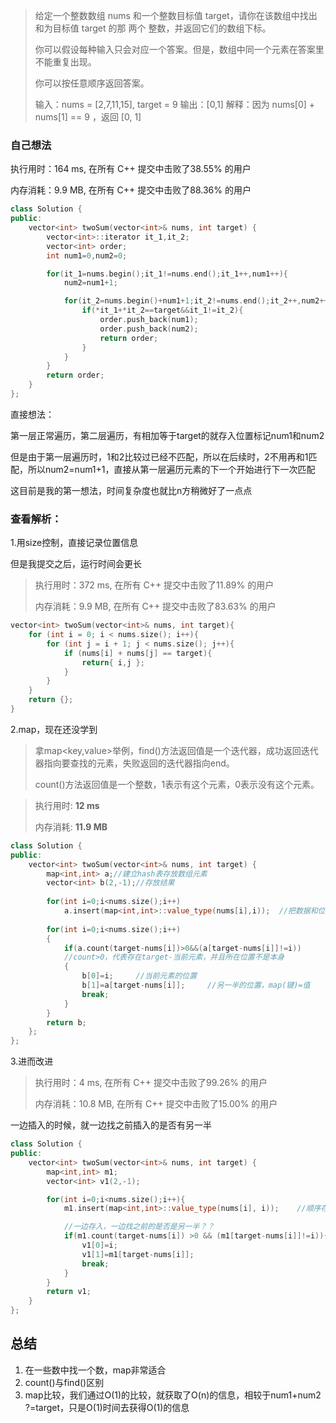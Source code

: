 > 给定一个整数数组 nums 和一个整数目标值 target，请你在该数组中找出 和为目标值 target  的那 两个 整数，并返回它们的数组下标。
>
> 你可以假设每种输入只会对应一个答案。但是，数组中同一个元素在答案里不能重复出现。
>
> 你可以按任意顺序返回答案。
>
> 输入：nums = [2,7,11,15], target = 9
> 输出：[0,1]
> 解释：因为 nums[0] + nums[1] == 9 ，返回 [0, 1] 



### 自己想法

执行用时：164 ms, 在所有 C++ 提交中击败了38.55% 的用户

内存消耗：9.9 MB, 在所有 C++ 提交中击败了88.36% 的用户

```c++
class Solution {
public:
    vector<int> twoSum(vector<int>& nums, int target) {
        vector<int>::iterator it_1,it_2;
        vector<int> order;
        int num1=0,num2=0;

        for(it_1=nums.begin();it_1!=nums.end();it_1++,num1++){
            num2=num1+1;

            for(it_2=nums.begin()+num1+1;it_2!=nums.end();it_2++,num2++){
                if(*it_1+*it_2==target&&it_1!=it_2){
                    order.push_back(num1);
                    order.push_back(num2);
                    return order;
                }
            }
        }
        return order;
    }
};
```

直接想法：

第一层正常遍历，第二层遍历，有相加等于target的就存入位置标记num1和num2

但是由于第一层遍历时，1和2比较过已经不匹配，所以在后续时，2不用再和1匹配，所以num2=num1+1，直接从第一层遍历元素的下一个开始进行下一次匹配

这目前是我的第一想法，时间复杂度也就比n方稍微好了一点点



### 查看解析：

1.用size控制，直接记录位置信息

但是我提交之后，运行时间会更长

> 执行用时：372 ms, 在所有 C++ 提交中击败了11.89% 的用户
>
> 内存消耗：9.9 MB, 在所有 C++ 提交中击败了83.63% 的用户

```c++
vector<int> twoSum(vector<int>& nums, int target){
	for (int i = 0; i < nums.size(); i++){
		for (int j = i + 1; j < nums.size(); j++){
			if (nums[i] + nums[j] == target){
				return{ i,j };
			}
		}
	}
	return {};
}
```

2.map，现在还没学到

> 拿map<key,value>举例，find()方法返回值是一个迭代器，成功返回迭代器指向要查找的元素，失败返回的迭代器指向end。
>
> count()方法返回值是一个整数，1表示有这个元素，0表示没有这个元素。

> 执行用时: **12 ms**
>
> 内存消耗: **11.9 MB**

```c++
class Solution {
public:
    vector<int> twoSum(vector<int>& nums, int target) {
        map<int,int> a;//建立hash表存放数组元素
        vector<int> b(2,-1);//存放结果
        
        for(int i=0;i<nums.size();i++)
            a.insert(map<int,int>::value_type(nums[i],i));	//把数据和位置存进去
        
        for(int i=0;i<nums.size();i++)
        {
            if(a.count(target-nums[i])>0&&(a[target-nums[i]]!=i))
            //count>0，代表存在target-当前元素，并且所在位置不是本身
            {
                b[0]=i;		//当前元素的位置
                b[1]=a[target-nums[i]];		//另一半的位置，map(键)=值
                break;		
            }
        }
        return b;
    };
};
```

3.进而改进

> 执行用时：4 ms, 在所有 C++ 提交中击败了99.26% 的用户
>
> 内存消耗：10.8 MB, 在所有 C++ 提交中击败了15.00% 的用户

一边插入的时候，就一边找之前插入的是否有另一半

```c++
class Solution {
public:
    vector<int> twoSum(vector<int>& nums, int target) {
        map<int,int> m1;
        vector<int> v1(2,-1);

        for(int i=0;i<nums.size();i++){
            m1.insert(map<int,int>::value_type(nums[i], i));    //顺序存入元素和位置

            //一边存入，一边找之前的是否是另一半？？
            if(m1.count(target-nums[i]) >0 && (m1[target-nums[i]]!=i)){
                v1[0]=i;
                v1[1]=m1[target-nums[i]];
                break;
            }
        }
        return v1;
    }
};
```

## 总结

1. 在一些数中找一个数，map非常适合
2. count()与find()区别
3. map比较，我们通过O(1)的比较，就获取了O(n)的信息，相较于num1+num2 ?=target，只是O(1)时间去获得O(1)的信息